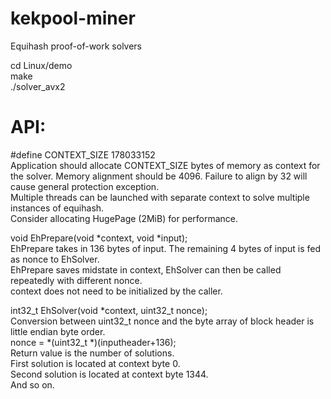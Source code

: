 # kekpool-miner
Equihash proof-of-work solvers

cd Linux/demo  
make  
./solver_avx2

# API:
 #define CONTEXT_SIZE 178033152  
Application should allocate CONTEXT_SIZE bytes of memory as context for the solver. Memory alignment should be 4096. Failure to align by 32 will cause general protection exception.  
Multiple threads can be launched with separate context to solve multiple instances of equihash.  
Consider allocating HugePage (2MiB) for performance.

void EhPrepare(void *context, void *input);  
EhPrepare takes in 136 bytes of input. The remaining 4 bytes of input is fed as nonce to EhSolver.  
EhPrepare saves midstate in context, EhSolver can then be called repeatedly with different nonce.  
context does not need to be initialized by the caller.

int32_t EhSolver(void *context, uint32_t nonce);  
Conversion between uint32_t nonce and the byte array of block header is little endian byte order.  
nonce = *(uint32_t *)(inputheader+136);  
Return value is the number of solutions.  
First solution is located at context byte 0.  
Second solution is located at context byte 1344.  
And so on.
